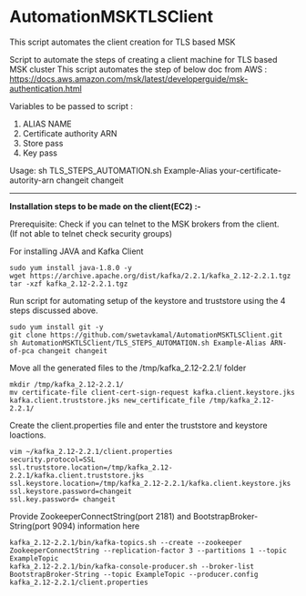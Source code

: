 # AutomationMSKTLSClient
This script automates the client creation for TLS based MSK

 Script to automate the steps of creating a client machine for TLS based MSK cluster
 This script automates the step of below doc from AWS :
 https://docs.aws.amazon.com/msk/latest/developerguide/msk-authentication.html

 Variables to be passed to script :
 1. ALIAS NAME
 2. Certificate authority ARN
 3. Store pass
 4. Key pass

 

 Usage: sh TLS_STEPS_AUTOMATION.sh Example-Alias your-certificate-autority-arn changeit changeit 


------------------------------------------------------------------------------------------------------


**Installation steps to be made on the client(EC2) :-**

Prerequisite: Check if you can telnet to the MSK brokers from the client. <br>
(If not able to telnet check security groups)


For installing JAVA and Kafka Client
```
sudo yum install java-1.8.0 -y
wget https://archive.apache.org/dist/kafka/2.2.1/kafka_2.12-2.2.1.tgz
tar -xzf kafka_2.12-2.2.1.tgz
```

Run script for automating setup of the keystore and truststore using the 4 steps discussed above.
```
sudo yum install git -y
git clone https://github.com/swetavkamal/AutomationMSKTLSClient.git
sh AutomationMSKTLSClient/TLS_STEPS_AUTOMATION.sh Example-Alias ARN-of-pca changeit changeit 
```

Move all the generated files to the /tmp/kafka_2.12-2.2.1/ folder
```
mkdir /tmp/kafka_2.12-2.2.1/
mv certificate-file client-cert-sign-request kafka.client.keystore.jks kafka.client.truststore.jks new_certificate_file /tmp/kafka_2.12-2.2.1/
```

Create the client.properties file and enter the truststore and keystore loactions.
```
vim ~/kafka_2.12-2.2.1/client.properties
security.protocol=SSL  
ssl.truststore.location=/tmp/kafka_2.12-2.2.1/kafka.client.truststore.jks 
ssl.keystore.location=/tmp/kafka_2.12-2.2.1/kafka.client.keystore.jks  
ssl.keystore.password=changeit
ssl.key.password= changeit
```

Provide ZookeeperConnectString(port 2181) and BootstrapBroker-String(port 9094) information here

```
kafka_2.12-2.2.1/bin/kafka-topics.sh --create --zookeeper ZookeeperConnectString --replication-factor 3 --partitions 1 --topic ExampleTopic
kafka_2.12-2.2.1/bin/kafka-console-producer.sh --broker-list BootstrapBroker-String --topic ExampleTopic --producer.config kafka_2.12-2.2.1/client.properties
```
